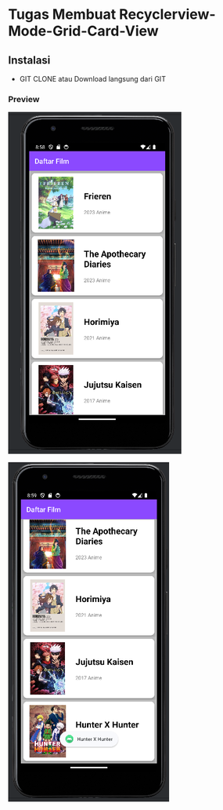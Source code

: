 # Tugas Membuat Recyclerview-Mode-Grid-Card-View

## Instalasi
 - GIT CLONE atau Download langsung dari GIT

### Preview

![Alt teks](https://raw.githubusercontent.com/jefthah/Recyclerview-Mode-Grid-Card-View/main/img1.png)


![Alt teks](https://raw.githubusercontent.com/jefthah/Recyclerview-Mode-Grid-Card-View/main/img2.png)



